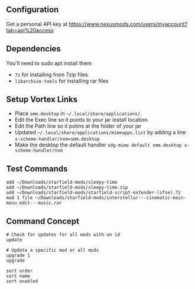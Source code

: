 ## Configuration

Get a personal API key at https://www.nexusmods.com/users/myaccount?tab=api%20access

## Dependencies

You'll need to sudo apt install them

- `7z` for installing from 7zip files
- `libarchive-tools` for installing rar files


## Setup Vortex Links
- Place `smm.desktop` in `~/.local/share/applications/`.
- Edit the Exec line so it points to your jar install location.
- Edit the Path line so it potins at the folder of your jar
- Updated `~/.local/share/applications/mimeapps.list` by adding a line `x-scheme-handler/nxm=smm.desktop`
- Make the desktop the default handler `xdg-mime default smm.desktop x-scheme-handler/nxm`


## Test Commands
```
add ~/Downloads/starfield-mods/sleepy-time
add ~/Downloads/starfield-mods/sleepy-time.zip
add ~/Downloads/starfield-mods/starfield-script-extender-(sfse).7z
mod 1 file ~/Downloads/starfield-mods/interstellar---cinematic-main-menu-edit---music.rar
```

## Command Concept

```
# Check for updates for all mods with an id
update

# Update a specific mod or all mods
upgrade 1
upgrade

sort order
sort name
sort enabled

```